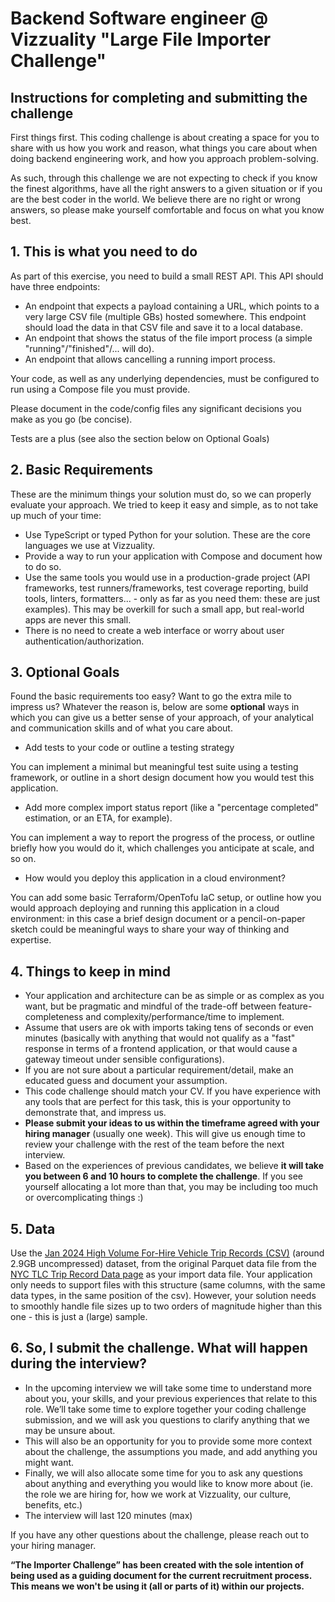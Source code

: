 # Backend Software engineer @ Vizzuality "Large File Importer Challenge"

## Instructions for completing and submitting the challenge

First things first. This coding challenge is about creating a space for you to
share with us how you work and reason, what things you care about when doing
backend engineering work, and how you approach problem-solving.

As such, through this challenge we are not expecting to check if you know the
finest algorithms, have all the right answers to a given situation or if you are
the best coder in the world. We believe there are no right or wrong answers, so
please make yourself comfortable and focus on what you know best.

## 1. This is what you need to do

As part of this exercise, you need to build a small REST API. This API should
have three endpoints:

- An endpoint that expects a payload containing a URL, which points to a very
  large CSV file (multiple GBs) hosted somewhere. This endpoint should load the
  data in that CSV file and save it to a local database.
- An endpoint that shows the status of the file import process (a simple
  "running"/"finished"/... will do).
- An endpoint that allows cancelling a running import process.

Your code, as well as any underlying dependencies, must be configured to run
using a Compose file you must provide.

Please document in the code/config files any significant decisions you make as
you go (be concise).

Tests are a plus (see also the section below on Optional Goals)

## 2. Basic Requirements

These are the minimum things your solution must do, so we can properly evaluate
your approach. We tried to keep it easy and simple, as to not take up much of
your time:

- Use TypeScript or typed Python for your solution. These are the core languages
  we use at Vizzuality.
- Provide a way to run your application with Compose and document how to do so.
- Use the same tools you would use in a production-grade project (API
  frameworks, test runners/frameworks, test coverage reporting, build tools,
  linters, formatters... - only as far as you need them: these are just
  examples). This may be overkill for such a small app, but real-world apps are
  never this small.
- There is no need to create a web interface or worry about user
  authentication/authorization.

## 3. Optional Goals

Found the basic requirements too easy? Want to go the extra mile to impress us?
Whatever the reason is, below are some **optional** ways in which you can give
us a better sense of your approach, of your analytical and communication skills
and of what you care about.

- Add tests to your code or outline a testing strategy

You can implement a minimal but meaningful test suite using a testing framework,
or outline in a short design document how you would test this application.

- Add more complex import status report (like a "percentage completed"
  estimation, or an ETA, for example).

You can implement a way to report the progress of the process, or outline
briefly how you would do it, which challenges you anticipate at scale, and so
on.

- How would you deploy this application in a cloud environment?

You can add some basic Terraform/OpenTofu IaC setup, or outline how you would
approach deploying and running this application in a cloud environment: in this
case a brief design document or a pencil-on-paper sketch could be meaningful
ways to share your way of thinking and expertise.

## 4. Things to keep in mind

- Your application and architecture can be as simple or as complex as you want,
  but be pragmatic and mindful of the trade-off between feature-completeness and
  complexity/performance/time to implement.
- Assume that users are ok with imports taking tens of seconds or even minutes
  (basically with anything that would not qualify as a "fast" response in terms
  of a frontend application, or that would cause a gateway timeout under
  sensible configurations).
- If you are not sure about a particular requirement/detail, make an educated
  guess and document your assumption.
- This code challenge should match your CV. If you have experience with any
  tools that are perfect for this task, this is your opportunity to demonstrate
  that, and impress us.
- **Please submit your ideas to us within the timeframe agreed with your hiring
  manager** (usually one week). This will give us enough time to review your
  challenge with the rest of the team before the next interview.
- Based on the experiences of previous candidates, we believe **it will take you
  between 6 and 10 hours to complete the challenge**. If you see yourself
  allocating a lot more than that, you may be including too much or
  overcomplicating things :)

## 5. Data

Use the [Jan 2024 High Volume For-Hire Vehicle Trip Records
(CSV)](https://public-vizz-storage.s3.amazonaws.com/backend/coding-challenges/large-file-importer/fhvhv_tripdata_2024-01.csv)
(around 2.9GB uncompressed) dataset, from the original Parquet data file from
the [NYC TLC Trip Record Data
page](https://www1.nyc.gov/site/tlc/about/tlc-trip-record-data.page) as your
import data file. Your application only needs to support files with this
structure (same columns, with the same data types, in the same position of the
csv). However, your solution needs to smoothly handle file sizes up to two
orders of magnitude higher than this one - this is just a (large) sample.

## 6. So, I submit the challenge. What will happen during the interview?

- In the upcoming interview we will take some time to understand more about you,
  your skills, and your previous experiences that relate to this role. We’ll
  take some time to explore together your coding challenge submission, and we
  will ask you questions to clarify anything that we may be unsure about.
- This will also be an opportunity for you to provide some more context about
  the challenge, the assumptions you made, and add anything you might want.
- Finally, we will also allocate some time for you to ask any questions about
  anything and everything you would like to know more about (ie. the role we are
  hiring for, how we work at Vizzuality, our culture, benefits, etc.)
- The interview will last 120 minutes (max)

If you have any other questions about the challenge, please reach out to your
hiring manager.

**“The Importer Challenge” has been created with the sole intention of being
used as a guiding document for the current recruitment process. This means we
won't be using it (all or parts of it) within our projects.**
